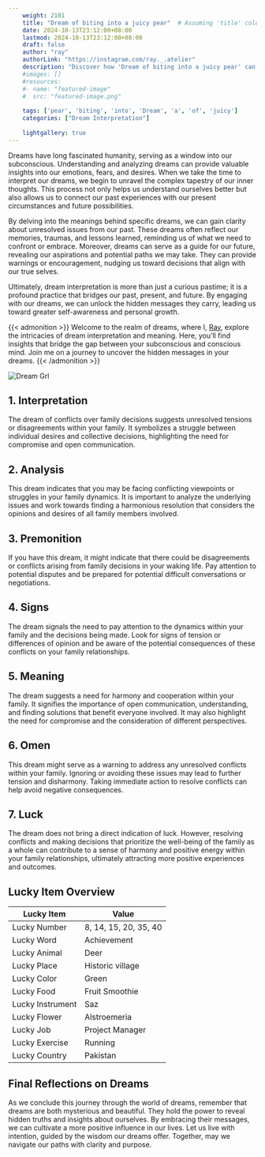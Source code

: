 ```yaml
---
    weight: 2101
    title: "Dream of biting into a juicy pear"  # Assuming 'title' column exists
    date: 2024-10-13T23:12:00+08:00
    lastmod: 2024-10-13T23:12:00+08:00
    draft: false
    author: "ray"
    authorLink: "https://instagram.com/ray._.atelier"
    description: "Discover how 'Dream of biting into a juicy pear' can interpret your future and uncover its significant meanings in your life."
    #images: []
    #resources:
    #- name: "featured-image"
    #  src: "featured-image.png"
    
    tags: ['pear', 'biting', 'into', 'Dream', 'a', 'of', 'juicy']
    categories: ["Dream Interpretation"]
    
    lightgallery: true
---
```

    
Dreams have long fascinated humanity, serving as a window into our subconscious. Understanding and analyzing dreams can provide valuable insights into our emotions, fears, and desires. When we take the time to interpret our dreams, we begin to unravel the complex tapestry of our inner thoughts. This process not only helps us understand ourselves better but also allows us to connect our past experiences with our present circumstances and future possibilities.

By delving into the meanings behind specific dreams, we can gain clarity about unresolved issues from our past. These dreams often reflect our memories, traumas, and lessons learned, reminding us of what we need to confront or embrace. Moreover, dreams can serve as a guide for our future, revealing our aspirations and potential paths we may take. They can provide warnings or encouragement, nudging us toward decisions that align with our true selves.

Ultimately, dream interpretation is more than just a curious pastime; it is a profound practice that bridges our past, present, and future. By engaging with our dreams, we can unlock the hidden messages they carry, leading us toward greater self-awareness and personal growth.

{{< admonition >}}
Welcome to the realm of dreams, where I, [Ray](https://instagram.com/ray._.atelier), explore the intricacies of dream interpretation and meaning. Here, you’ll find insights that bridge the gap between your subconscious and conscious mind. Join me on a journey to uncover the hidden messages in your dreams.
{{< /admonition >}}

![Dream Grl](https://cdn.pixabay.com/photo/2017/11/02/03/35/gothic-2910057_1280.jpg "Dream Grl")

## 1. Interpretation
 The dream of conflicts over family decisions suggests unresolved tensions or disagreements within your family. It symbolizes a struggle between individual desires and collective decisions, highlighting the need for compromise and open communication.

## 2. Analysis
 This dream indicates that you may be facing conflicting viewpoints or struggles in your family dynamics. It is important to analyze the underlying issues and work towards finding a harmonious resolution that considers the opinions and desires of all family members involved.

## 3. Premonition
 If you have this dream, it might indicate that there could be disagreements or conflicts arising from family decisions in your waking life. Pay attention to potential disputes and be prepared for potential difficult conversations or negotiations.

## 4. Signs
 The dream signals the need to pay attention to the dynamics within your family and the decisions being made. Look for signs of tension or differences of opinion and be aware of the potential consequences of these conflicts on your family relationships.

## 5. Meaning
 The dream suggests a need for harmony and cooperation within your family. It signifies the importance of open communication, understanding, and finding solutions that benefit everyone involved. It may also highlight the need for compromise and the consideration of different perspectives.

## 6. Omen
 This dream might serve as a warning to address any unresolved conflicts within your family. Ignoring or avoiding these issues may lead to further tension and disharmony. Taking immediate action to resolve conflicts can help avoid negative consequences.

## 7. Luck
 The dream does not bring a direct indication of luck. However, resolving conflicts and making decisions that prioritize the well-being of the family as a whole can contribute to a sense of harmony and positive energy within your family relationships, ultimately attracting more positive experiences and outcomes.

## Lucky Item Overview
| Lucky Item          | Value              |
|---------------|--------------------|
| Lucky Number        | 8, 14, 15, 20, 35, 40  |
| Lucky Word          | Achievement |
| Lucky Animal        | Deer |
| Lucky Place         | Historic village     |
| Lucky Color         | Green     |
| Lucky Food          | Fruit Smoothie      |
| Lucky Instrument    | Saz |
| Lucky Flower        | Alstroemeria    |
| Lucky Job           | Project Manager       |
| Lucky Exercise      | Running  |
| Lucky Country       | Pakistan    |


##  Final Reflections on Dreams

As we conclude this journey through the world of dreams, remember that dreams are both mysterious and beautiful. They hold the power to reveal hidden truths and insights about ourselves. By embracing their messages, we can cultivate a more positive influence in our lives. Let us live with intention, guided by the wisdom our dreams offer. Together, may we navigate our paths with clarity and purpose.
